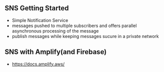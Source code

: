 ## SNS Getting Started
- Simple Notification Service
- messages pushed to multiple subscribers and offers parallel asynchronous processing of the message 
- publish messages while keeping messages sucure in a private network

## SNS with Amplify(and Firebase)
- https://docs.amplify.aws/
